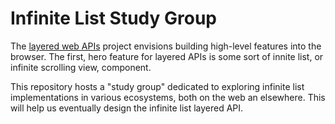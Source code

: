 # Infinite List Study Group

The [layered web APIs](https://github.com/drufball/layered-apis) project envisions building high-level features into the browser. The first, hero feature for layered APIs is some sort of innite list, or infinite scrolling view, component.

This repository hosts a "study group" dedicated to exploring infinite list implementations in various ecosystems, both on the web an elsewhere. This will help us eventually design the infinite list layered API.
